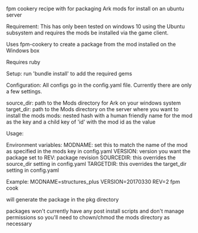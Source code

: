 fpm cookery recipe with for packaging Ark mods for install on an ubuntu server

Requirement:
This has only been tested on windows 10 using the Ubuntu subsystem and requires the mods be installed via the game client.  

Uses fpm-cookery to create a package from the mod installed on the Windows box

Requires ruby

Setup:
run 'bundle install' to add the required gems

Configuration:
All configs go in the config.yaml file.  Currently there are only a few settings.

source_dir: path to the Mods directory for Ark on your windows system
target_dir: path to the Mods directory on the server where you want to install the mods
mods: nested hash with a human friendly name for the mod as the key and a child key of 'id' with the mod id as the value

Usage:

Environment variables:
MODNAME: set this to match the name of the mod as specified in the mods key in config.yaml
VERSION: version you want the package set to
REV: package revision
SOURCEDIR: this overrides the source_dir setting in config.yaml
TARGETDIR:  this overrides the target_dir setting in config.yaml

Example: MODNAME=structures_plus VERSION=20170330 REV=2 fpm cook

will generate the package in the pkg directory

packages won't currently have any post install scripts and don't manage permissions so you'll need to chown/chmod the mods directory as necessary

